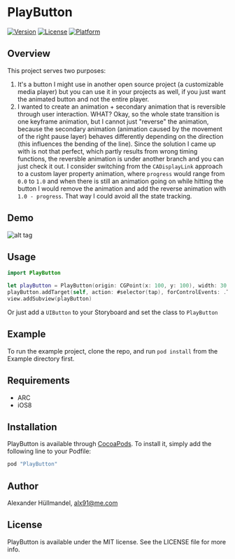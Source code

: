 # PlayButton

[![Version](https://img.shields.io/cocoapods/v/PlayButton.svg?style=flat)](http://cocoapods.org/pods/PlayButton)
[![License](https://img.shields.io/cocoapods/l/PlayButton.svg?style=flat)](http://cocoapods.org/pods/PlayButton)
[![Platform](https://img.shields.io/cocoapods/p/PlayButton.svg?style=flat)](http://cocoapods.org/pods/PlayButton)

## Overview

This project serves two purposes: 
1. It's a button I might use in another open source project (a customizable media player) but you can use it in your projects as well, if you just want the animated button and not the entire player. 
2. I wanted to create an animation + secondary animation that is reversible through user interaction. WHAT? Okay, so the whole state transition is one keyframe animation, but I cannot just "reverse" the animation, because the secondary animation (animation caused by the movement of the right pause layer) behaves differently depending on the direction (this influences the bending of the line). Since the solution I came up with is not that perfect, which partly results from wrong timing functions, the reversble animation is under another branch and you can just check it out. I consider switching from the `CADisplayLink` approach to a custom layer property animation, where `progress` would range from `0.0` to `1.0` and when there is still an animation going on while hitting the button I would remove the animation and add the reverse animation with `1.0 - progress`. That way I could avoid all the state tracking. 

## Demo
![alt tag](RefreshSuccess.gif) 

## Usage

```Swift
import PlayButton

let playButton = PlayButton(origin: CGPoint(x: 100, y: 100), width: 30.0, initialAction: .Pause)
playButton.addTarget(self, action: #selector(tap), forControlEvents: .TouchUpInside)
view.addSubview(playButton)
```

Or just add a `UIButton` to your Storyboard and set the class to `PlayButton` 

## Example

To run the example project, clone the repo, and run `pod install` from the Example directory first.

## Requirements
* ARC
* iOS8

## Installation

PlayButton is available through [CocoaPods](http://cocoapods.org). To install
it, simply add the following line to your Podfile:

```ruby
pod "PlayButton"
```

## Author

Alexander Hüllmandel, alx91@me.com

## License

PlayButton is available under the MIT license. See the LICENSE file for more info.

